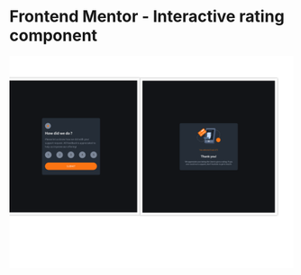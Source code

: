 # Frontend Mentor - Interactive rating component

![Design preview for the Interactive rating component coding challenge](./images/rating.png)

